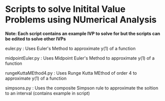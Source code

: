 # Scripts to solve Initital Value Problems using NUmerical Analysis

**Note: Each script contains an example IVP to solve for but the scripts can be edited to solve other IVPs**

euler.py : Uses Euler's Method to approximate y(1) of a function

midpointEuler.py : Uses Midpoint Euler's Method to approximate y(1) of a function

rungeKuttaMEthod4.py : Uses Runge Kutta MEthod of order 4 to approximate y(1) of a function

simpsons.py : Uses the composite Simpson rule to approximate the soltion to an interval (contains example in script)
